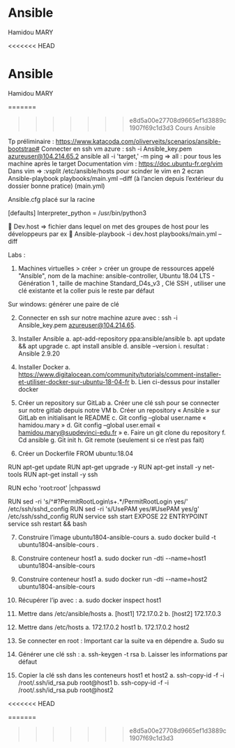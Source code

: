 # Ansible

Hamidou MARY

<<<<<<< HEAD
# Ansible

Hamidou MARY

=======
>>>>>>> e8d5a00e27708d9665ef1d3889c1907f69c1d3d3
Cours Ansible


Tp préliminaire : https://www.katacoda.com/oliverveits/scenarios/ansible-bootstrap#
Connecter en ssh vm azure : ssh -i Ansible_key.pem azureuser@104.214.65.2
ansible all -i 'target,' -m ping => all : pour tous les machine après le target
Documentation vim : https://doc.ubuntu-fr.org/vim 
Dans vim => :vsplit /etc/ansible/hosts pour scinder le vim en 2 ecran
Ansible-playbook playbooks/main.yml –diff (à l’ancien depuis l’extérieur du dossier bonne pratice)
(main.yml)
 
Ansible.cfg placé sur la racine
 
[defaults]
Interpreter_python = /usr/bin/python3

	Dev.host => fichier dans lequel on met des groupes de host pour les développeurs par ex
	Ansible-playbook  -i dev.host playbooks/main.yml –diff
 

Labs :
1.	Machines virtuelles > créer > créer un groupe de ressources appelé "Ansible", nom de la machine: ansible-controller, Ubuntu 18.04 LTS - Génération 1 , taille de machine Standard_D4s_v3 , Clé SSH , utiliser une clé existante et la coller puis le reste par défaut

Sur windows: générer une paire de clé

2.	Connecter en ssh sur notre machine azure avec : ssh -i Ansible_key.pem azureuser@104.214.65.

3.	Installer Ansible
a.	apt-add-repository ppa:ansible/ansible
b.	apt update && apt upgrade
c.	apt install ansible
d.	ansible –version
i.	resultat : Ansible 2.9.20

4.	Installer Docker
a.	https://www.digitalocean.com/community/tutorials/comment-installer-et-utiliser-docker-sur-ubuntu-18-04-fr
b.	Lien ci-dessus pour installer docker

5.	Créer un repository sur GitLab
a.	Créer une clé ssh pour se connecter sur notre gitlab depuis notre VM
b.	Créer un repository « Ansible » sur GitLab en initialisant le README
c.	Git config –global user.name « hamidou.mary »
d.	Git config –global user.email « hamidou.mary@supdevinci-edu.fr »
e.	Faire un git clone du repository
f.	Cd ansible
g.	Git init
h.	Git remote (seulement si ce n’est pas fait)

6.	Créer un Dockerfile 
FROM  ubuntu:18.04
 
RUN apt-get update 
RUN apt-get upgrade -y
RUN apt-get install -y net-tools 
RUN apt-get install -y ssh 
 
RUN echo 'root:root' |chpasswd
 
RUN sed -ri 's/^#?PermitRootLogin\s+.*/PermitRootLogin yes/' /etc/ssh/sshd_config
RUN sed -ri 's/UsePAM yes/#UsePAM yes/g' /etc/ssh/sshd_config
RUN service ssh start
EXPOSE 22
ENTRYPOINT service ssh restart && bash

7.	Construire l’image ubuntu1804-ansible-cours
a.	sudo docker build -t ubuntu1804-ansible-cours .

8.	Construire conteneur host1
a.	sudo docker run -dti --name=host1 ubuntu1804-ansible-cours

9.	Construire conteneur host1
a.	sudo docker run -dti --name=host2 ubuntu1804-ansible-cours

10.	Récupérer l’ip avec : 
a.	sudo docker inspect host1

11.	Mettre dans /etc/ansible/hosts
a.	[host1]
172.17.0.2
b.	[host2]
172.17.0.3

12.	Mettre dans /etc/hosts
a.	172.17.0.2 host1
b.	172.17.0.2 host2

13.	Se connecter en root : Important car la suite va en dépendre
a.	Sudo su

14.	Générer une clé ssh :
a.	ssh-keygen -t rsa
b.	Laisser les informations par défaut

15.	Copier la clé ssh dans les conteneurs host1 et host2
a.	ssh-copy-id -f -i /root/.ssh/id_rsa.pub root@host1
b.	ssh-copy-id -f -i /root/.ssh/id_rsa.pub root@host2

<<<<<<< HEAD

=======
>>>>>>> e8d5a00e27708d9665ef1d3889c1907f69c1d3d3
